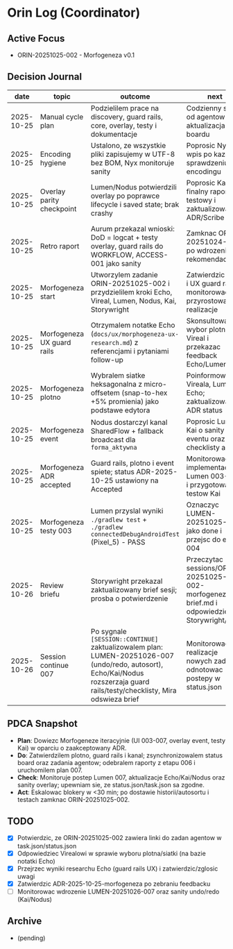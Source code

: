 # Orin Log (Coordinator)

## Active Focus
- ORIN-20251025-002 - Morfogeneza v0.1

## Decision Journal
| date | topic | outcome | next |
|------|-------|---------|------|
| 2025-10-25 | Manual cycle plan | Podzielilem prace na discovery, guard rails, core, overlay, testy i dokumentacje | Codzienny status od agentow oraz aktualizacja boardu |
| 2025-10-25 | Encoding hygiene | Ustalono, ze wszystkie pliki zapisujemy w UTF-8 bez BOM, Nyx monitoruje sanity | Poprosic Nyx o wpis po kazdym sprawdzeniu encodingu |
| 2025-10-25 | Overlay parity checkpoint | Lumen/Nodus potwierdzili overlay po poprawce lifecycle i saved state; brak crashy | Poprosic Kai o finalny raport testowy i zaktualizowac ADR/Scribe |
| 2025-10-25 | Retro raport | Aurum przekazal wnioski: DoD = logcat + testy overlay, guard rails do WORKFLOW, ACCESS-001 jako sanity | Zamknac ORIN-20251024-001 po wdrozeniu rekomendacji |
| 2025-10-25 | Morfogeneza start | Utworzylem zadanie ORIN-20251025-002 i przydzielilem kroki Echo, Vireal, Lumen, Nodus, Kai, Storywright | Zatwierdzic ADR i UX guard rails, monitorowac przyrostowa realizacje |
| 2025-10-25 | Morfogeneza UX guard rails | Otrzymalem notatke Echo (`docs/ux/morphogeneza-ux-research.md`) z referencjami i pytaniami follow-up | Skonsultowac wybor plotna z Vireal i przekazac feedback Echo/Lumenowi |
| 2025-10-25 | Morfogeneza plotno | Wybralem siatke heksagonalna z micro-offsetem (snap-to-hex +5% promienia) jako podstawe edytora | Poinformowac Vireala, Lumen i Echo; zaktualizowac ADR status |
| 2025-10-25 | Morfogeneza event | Nodus dostarczyl kanal SharedFlow + fallback broadcast dla `forma_aktywna` | Poprosic Lumen i Kai o sanity eventu oraz checklisty adb |
| 2025-10-25 | Morfogeneza ADR accepted | Guard rails, plotno i event spiete; status ADR-2025-10-25 ustawiony na Accepted | Monitorowac implementacje Lumen 003-005 i przygotowanie testow Kai |
| 2025-10-25 | Morfogeneza testy 003 | Lumen przyslal wyniki `./gradlew test` + `./gradlew connectedDebugAndroidTest` (Pixel_5) - PASS | Oznaczyc LUMEN-20251025-003 jako done i przejsc do etapu 004 |
| 2025-10-26 | Review briefu | Storywright przekazal zaktualizowany brief sesji; prosba o potwierdzenie | Przeczytac sessions/ORIN-20251025-002-morfogeneza-brief.md i odpowiedziec Storywright/Echo |
| 2025-10-26 | Session continue 007 | Po sygnale `[SESSION::CONTINUE]` zaktualizowalem plan: LUMEN-20251026-007 (undo/redo, autosort), Echo/Kai/Nodus rozszerzaja guard rails/testy/checklisty, Mira odswieza brief | Monitorowac realizacje nowych zadan i odnotowac postepy w status.json |

## PDCA Snapshot
- **Plan**: Dowiezc Morfogeneze iteracyjnie (UI 003-007, overlay event, testy Kai) w oparciu o zaakceptowany ADR.
- **Do**: Zatwierdzilem plotno, guard rails i kanal; zsynchronizowalem status board oraz zadania agentow; odebralem raporty z etapu 006 i uruchomilem plan 007.
- **Check**: Monitoruje postep Lumen 007, aktualizacje Echo/Kai/Nodus oraz sanity overlay; upewniam sie, ze status.json/task.json sa zgodne.
- **Act**: Eskalowac blokery w <30 min; po dostawie historii/autosortu i testach zamknac ORIN-20251025-002.

## TODO
- [x] Potwierdzic, ze ORIN-20251025-002 zawiera linki do zadan agentow w task.json/status.json
- [x] Odpowiedziec Virealowi w sprawie wyboru plotna/siatki (na bazie notatki Echo)
- [x] Przejrzec wyniki researchu Echo (guard rails UX) i zatwierdzic/zglosic uwagi
- [x] Zatwierdzic ADR-2025-10-25-morfogeneza po zebraniu feedbacku
- [ ] Monitorowac wdrozenie LUMEN-20251026-007 oraz sanity undo/redo (Kai/Nodus)

## Archive
- (pending)



